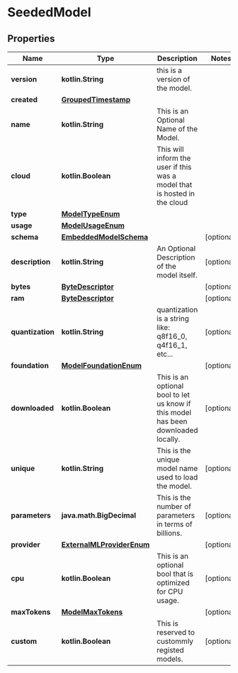 
# SeededModel

## Properties
Name | Type | Description | Notes
------------ | ------------- | ------------- | -------------
**version** | **kotlin.String** | this is a version of the model. | 
**created** | [**GroupedTimestamp**](GroupedTimestamp.md) |  | 
**name** | **kotlin.String** | This is an Optional Name of the Model. | 
**cloud** | **kotlin.Boolean** | This will inform the user if this was a model that is hosted in the cloud | 
**type** | [**ModelTypeEnum**](ModelTypeEnum.md) |  | 
**usage** | [**ModelUsageEnum**](ModelUsageEnum.md) |  | 
**schema** | [**EmbeddedModelSchema**](EmbeddedModelSchema.md) |  |  [optional]
**description** | **kotlin.String** | An Optional Description of the model itself. |  [optional]
**bytes** | [**ByteDescriptor**](ByteDescriptor.md) |  |  [optional]
**ram** | [**ByteDescriptor**](ByteDescriptor.md) |  |  [optional]
**quantization** | **kotlin.String** | quantization is a string like: q8f16_0,  q4f16_1, etc... |  [optional]
**foundation** | [**ModelFoundationEnum**](ModelFoundationEnum.md) |  |  [optional]
**downloaded** | **kotlin.Boolean** | This is an optional bool to let us know if this model has been downloaded locally. |  [optional]
**unique** | **kotlin.String** | This is the unique model name used to load the model. |  [optional]
**parameters** | **java.math.BigDecimal** | This is the number of parameters in terms of billions. |  [optional]
**provider** | [**ExternalMLProviderEnum**](ExternalMLProviderEnum.md) |  |  [optional]
**cpu** | **kotlin.Boolean** | This is an optional bool that is optimized for CPU usage. |  [optional]
**maxTokens** | [**ModelMaxTokens**](ModelMaxTokens.md) |  |  [optional]
**custom** | **kotlin.Boolean** | This is reserved to custommly registed models. |  [optional]




